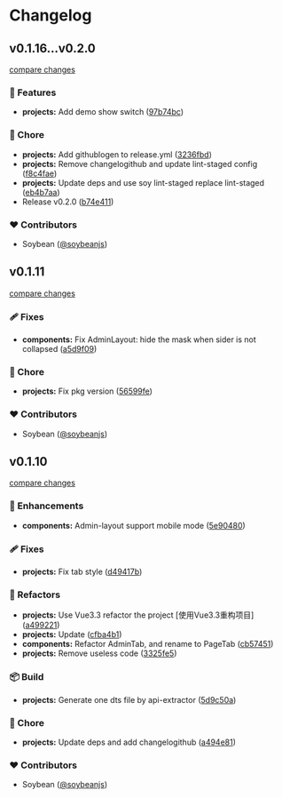 # Changelog


## v0.1.16...v0.2.0

[compare changes](https://github.com/soybeanjs/materials/compare/v0.1.16...v0.2.0)

### 🚀 Features

- **projects:** Add demo show switch ([97b74bc](https://github.com/soybeanjs/materials/commit/97b74bc))

### 🏡 Chore

- **projects:** Add githublogen to release.yml ([3236fbd](https://github.com/soybeanjs/materials/commit/3236fbd))
- **projects:** Remove changelogithub and update lint-staged config ([f8c4fae](https://github.com/soybeanjs/materials/commit/f8c4fae))
- **projects:** Update deps and use soy lint-staged replace lint-staged ([eb4b7aa](https://github.com/soybeanjs/materials/commit/eb4b7aa))
- Release v0.2.0 ([b74e411](https://github.com/soybeanjs/materials/commit/b74e411))

### ❤️ Contributors

- Soybean ([@soybeanjs](http://github.com/soybeanjs))

## v0.1.11

[compare changes](https://github.com/soybeanjs/materials/compare/v0.1.10...v0.1.11)


### 🩹 Fixes

  - **components:** Fix AdminLayout: hide the mask when sider is not collapsed ([a5d9f09](https://github.com/soybeanjs/materials/commit/a5d9f09))

### 🏡 Chore

  - **projects:** Fix pkg version ([56599fe](https://github.com/soybeanjs/materials/commit/56599fe))

### ❤️  Contributors

- Soybean ([@soybeanjs](http://github.com/soybeanjs))

## v0.1.10

[compare changes](https://github.com/soybeanjs/materials/compare/v0.1.9...v0.1.10)


### 🚀 Enhancements

  - **components:** Admin-layout support mobile mode ([5e90480](https://github.com/soybeanjs/materials/commit/5e90480))

### 🩹 Fixes

  - **projects:** Fix tab style ([d49417b](https://github.com/soybeanjs/materials/commit/d49417b))

### 💅 Refactors

  - **projects:** Use Vue3.3 refactor the project [使用Vue3.3重构项目] ([a499221](https://github.com/soybeanjs/materials/commit/a499221))
  - **projects:** Update ([cfba4b1](https://github.com/soybeanjs/materials/commit/cfba4b1))
  - **components:** Refactor AdminTab, and rename to PageTab ([cb57451](https://github.com/soybeanjs/materials/commit/cb57451))
  - **projects:** Remove useless code ([3325fe5](https://github.com/soybeanjs/materials/commit/3325fe5))

### 📦 Build

  - **projects:** Generate one dts file by api-extractor ([5d9c50a](https://github.com/soybeanjs/materials/commit/5d9c50a))

### 🏡 Chore

  - **projects:** Update deps and add changelogithub ([a494e81](https://github.com/soybeanjs/materials/commit/a494e81))

### ❤️  Contributors

- Soybean ([@soybeanjs](http://github.com/soybeanjs))

